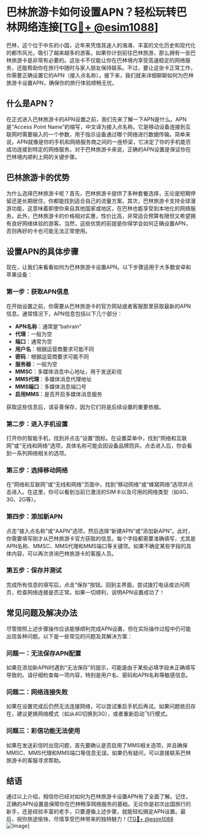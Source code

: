 # 巴林旅游卡如何设置APN？轻松玩转巴林网络连接[[TG💪+ @esim1088](https://t.me/s/esim1088)]

巴林，这个位于中东的小国，近年来凭借其迷人的海滩、丰富的文化历史和现代化的都市风光，吸引了越来越多的游客。如果你计划前往巴林旅游，那么拥有一张巴林旅游卡是非常有必要的。这张卡不仅能让你在巴林境内享受高速稳定的网络服务，还能帮助你在旅行中随时与家人朋友保持联系。不过，要让这张卡正常工作，你需要正确设置它的APN（接入点名称）。接下来，我们就来详细聊聊如何为巴林旅游卡设置APN，确保你的旅行体验顺畅无忧。

## 什么是APN？

在正式进入巴林旅游卡的APN设置之前，我们先来了解一下APN是什么。APN是“Access Point Name”的缩写，中文译为接入点名称。它是移动设备连接到互联网时需要输入的一个参数，用于指示设备通过哪个网络进行数据传输。简单来说，APN就像是你的手机和网络服务商之间的一座桥梁，它决定了你的手机能否成功连接到特定的网络服务。对于巴林旅游卡来说，正确的APN设置是保证你在巴林境内顺利上网的关键步骤。

## 巴林旅游卡的优势

为什么选择巴林旅游卡呢？首先，巴林旅游卡提供了多种套餐选择，无论是短期停留还是长期居住，你都能找到适合自己的流量方案。其次，巴林旅游卡支持全球漫游功能，这意味着即使你来自其他国家或地区，在巴林也能享受到本地化的网络服务。此外，巴林旅游卡的价格相对实惠，性价比高，非常适合预算有限但又希望拥有良好网络体验的游客。当然，这些优势的前提是你得学会如何正确设置APN，否则再好的卡也可能无法正常使用。

## 设置APN的具体步骤

现在，让我们来看看如何为巴林旅游卡设置APN。以下步骤适用于大多数安卓和苹果设备：

### 第一步：获取APN信息

在开始设置之前，你需要从巴林旅游卡的官方网站或者客服那里获取最新的APN信息。通常情况下，APN信息包括以下几个部分：

- **APN名称**：通常是“bahrain”
- **代理**：一般为空
- **端口**：通常为空
- **用户名**：根据运营商要求可能不同
- **密码**：根据运营商要求可能不同
- **服务器**：一般为空
- **MMSC**：多媒体消息中心地址，用于发送彩信
- **MMS代理**：多媒体消息代理地址
- **MMS端口**：多媒体消息端口号
- **启用MMS**：是否开启多媒体消息服务

获取这些信息后，请妥善保存，因为它们将是后续设置的重要依据。

### 第二步：进入手机设置

打开你的智能手机，找到并点击“设置”图标。在设置菜单中，找到“网络和互联网”或“无线和网络”选项，具体名称可能会因设备品牌而异。点击进入后，你会看到一系列网络相关的选项。

### 第三步：选择移动网络

在“网络和互联网”或“无线和网络”页面中，找到“移动网络”或“蜂窝网络”选项并点击进入。在这里，你可以看到当前已激活的SIM卡以及可用的网络类型（如4G、3G、2G等）。

### 第四步：添加新APN

点击“接入点名称”或“AAPN”选项，然后选择“新建APN”或“添加新APN”。此时，你需要填写刚才从巴林旅游卡官方获取的信息。每个字段都需要准确填写，尤其是APN名称、MMSC、MMS代理和MMS端口等关键项。如果不确定某些字段的具体内容，可以再次咨询巴林旅游卡的客服人员。

### 第五步：保存并测试

完成所有信息的填写后，点击“保存”按钮。回到主界面，尝试拨打电话或访问网页，检查网络连接是否正常。如果一切顺利，说明APN设置成功了！

## 常见问题及解决办法

尽管按照上述步骤操作应该能够顺利完成APN设置，但在实际操作过程中仍可能出现各种问题。以下是一些常见的问题及其解决方案：

### 问题一：无法保存APN配置

如果在添加新APN时遇到“无法保存”的提示，可能是由于某些必填字段未正确填写导致的。请仔细检查每一项内容，特别是用户名、密码和APN名称等敏感信息。

### 问题二：网络连接失败

如果在设置完成后仍然无法连接网络，可以尝试重启手机后再试。如果问题依旧存在，建议更换网络模式（如从4G切换到3G），或者重新启动飞行模式。

### 问题三：彩信功能无法使用

如果在发送彩信时出现问题，首先要确认是否启用了MMS相关选项，并且确保MMSC、MMS代理和MMS端口等信息无误。如果仍有疑问，可以直接联系巴林旅游卡的客服寻求帮助。

## 结语

通过以上介绍，相信你已经对如何为巴林旅游卡设置APN有了全面了解。记住，正确的APN设置是保障你在巴林畅享网络服务的基础。无论你是初次出国旅行的新手，还是经验丰富的老手，只要遵循上述步骤，就能轻松搞定APN设置。最后，祝你旅途愉快，尽情享受巴林带来的独特魅力！[[TG💪+ @esim1088](https://t.me/s/esim1088) ![Image](https://i.postimg.cc/4NQfJmqS/Snipaste-2025-05-13-00-14-12.png)]